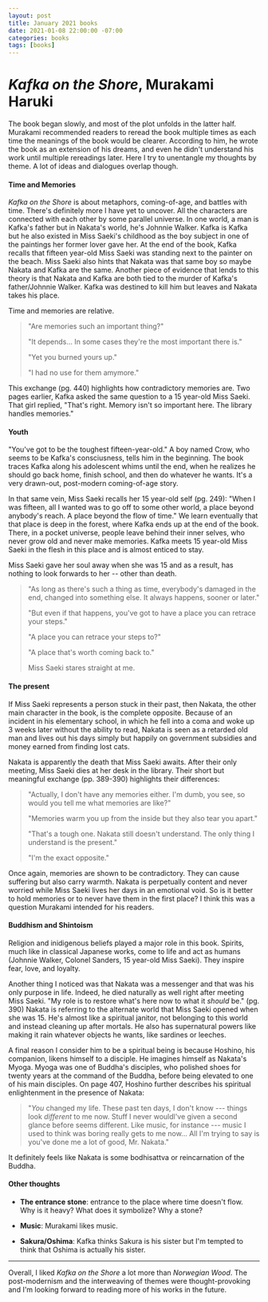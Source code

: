 ```yaml
---
layout: post
title: January 2021 books
date: 2021-01-08 22:00:00 -07:00
categories: books
tags: [books]
---
```


# *Kafka on the Shore*, Murakami Haruki

The book began slowly, and most of the plot unfolds in the latter half. Murakami recommended readers to reread the book multiple times as each time the meanings of the book would be clearer. According to him, he wrote the book as an extension of his dreams, and even he didn't understand his work until multiple rereadings later. Here I try to unentangle my thoughts by theme. A lot of ideas and dialogues overlap though.

#### Time and Memories

*Kafka on the Shore* is about metaphors, coming-of-age, and battles with time. There's definitely more I have yet to uncover. All the characters are connected with each other by some parallel universe. In one world, a man is Kafka's father but in Nakata's world, he's Johnnie Walker. Kafka is Kafka but he also existed in Miss Saeki's childhood as the boy subject in one of the paintings her former lover gave her. At the end of the book, Kafka recalls that fifteen year-old Miss Saeki was standing next to the painter on the beach. Miss Saeki also hints that Nakata was that same boy so maybe Nakata and Kafka are the same. Another piece of evidence that lends to this theory is that Nakata and Kafka are both tied to the murder of Kafka's father/Johnnie Walker. Kafka was destined to kill him but leaves and Nakata takes his place.

Time and memories are relative. 
>"Are memories such an important thing?"
>
>"It depends... In some cases they're the most important there is."
>
> "Yet you burned yours up." 
>
>"I had no use for them amymore."

This exchange (pg. 440) highlights how contradictory memories are. Two pages earlier, Kafka asked the same question to a 15 year-old Miss Saeki. That girl replied, "That's right. Memory isn't so important here. The library handles memories."

#### Youth
"You've got to be the toughest fifteen-year-old." A boy named Crow, who seems to be Kafka's consciusness, tells him in the beginning. The book traces Kafka along his adolescent whims until the end, when he realizes he should go back home, finish school, and then do whatever he wants. It's a very drawn-out, post-modern coming-of-age story.

In that same vein, Miss Saeki recalls her 15 year-old self (pg. 249): "When I was fifteen, all I wanted was to go off to some other world, a place beyond anybody's reach. A place beyond the flow of time." We learn eventually that that place is deep in the forest, where Kafka ends up at the end of the book. There, in a pocket universe, people leave behind their inner selves, who never grow old and never make memories. Kafka meets 15 year-old Miss Saeki in the flesh in this place and is almost enticed to stay.

Miss Saeki gave her soul away when she was 15 and as a result, has nothing to look forwards to her -- other than death. 

>"As long as there's such a thing as time, everybody's damaged in the end, changed into something else. It always happens, sooner or later."
>
>"But even if that happens, you've got to have a place you can retrace your steps."
> 
>"A place you can retrace your steps to?"
> 
>"A place that's worth coming back to."
>
>Miss Saeki stares straight at me.

#### The present
If Miss Saeki represents a person stuck in their past, then Nakata, the other main character in the book, is the complete opposite. Because of an incident in his elementary school, in which he fell into a coma and woke up 3 weeks later without the ability to read, Nakata is seen as a retarded old man and lives out his days simply but happily on government subsidies and money earned from finding lost cats.

Nakata is apparently the death that Miss Saeki awaits. After their only meeting, Miss Saeki dies at her desk in the library. Their short but meaningful exchange (pp. 389-390) highlights their differences:

> "Actually, I don't have any memories either. I'm dumb, you see, so would you tell me what memories are like?"
>
> "Memories warm you up from the inside but they also tear you apart."
>
> "That's a tough one. Nakata still doesn't understand. The only thing I understand is the present."
>
>"I'm the exact opposite."

Once again, memories are shown to be contradictory. They can cause suffering but also carry warmth. Nakata is perpetually content and never worried while Miss Saeki lives her days in an emotional void. So is it better to hold memories or to never have them in the first place? I think this was a question Murakami intended for his readers.

#### Buddhism and Shintoism
Religion and inidigenous beliefs played a major role in this book. Spirits, much like in classical Japanese works, come to life and act as humans (Johnnie Walker, Colonel Sanders, 15 year-old Miss Saeki). They inspire fear, love, and loyalty.

Another thing I noticed was that Nakata was a messenger and that was his only purpose in life. Indeed, he died naturally as well right after meeting Miss Saeki. "My role is to restore what's here now to what it *should* be." (pg. 390) Nakata is referring to the alternate world that Miss Saeki opened when she was 15. He's almost like a spiritual janitor, not belonging to this world and instead cleaning up after mortals. He also has supernatural powers like making it rain whatever objects he wants, like sardines or leeches.

A final reason I consider him to be a spiritual being is because Hoshino, his companion, likens himself to a disciple. He imagines himself as Nakata's Myoga. Myoga was one of Buddha's disciples, who polished shoes for twenty years at the command of the Buddha, before being elevated to one of his main disciples. On page 407, Hoshino further describes his spiritual enlightenment in the presence of Nakata:

>"*You* changed my life. These past ten days, I don't know --- things look *different* to me now. Stuff I never wouldl've given a second glance before seems different. Like music, for instance --- music I used to think was boring really gets to me now... All I'm trying to say is you've done me a lot of good, Mr. Nakata."

It definitely feels like Nakata is some bodhisattva or reincarnation of the Buddha.

#### Other thoughts

* **The entrance stone**: entrance to the place where time doesn't flow. Why is it heavy? What does it symbolize? Why a stone?

* **Music**: Murakami likes music.

* **Sakura/Oshima**: Kafka thinks Sakura is his sister but I'm tempted to think that Oshima is actually his sister.

***

Overall, I liked *Kafka on the Shore* a lot more than *Norwegian Wood*. The post-modernism and the interweaving of themes were thought-provoking and I'm looking forward to reading more of his works in the future.
